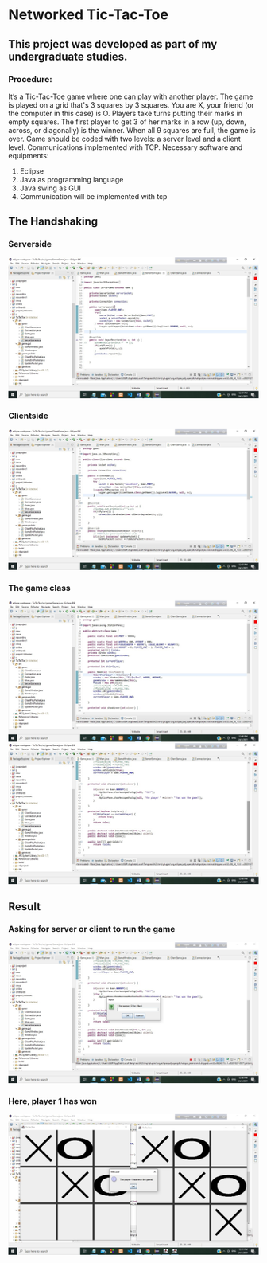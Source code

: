 <h1> Networked Tic-Tac-Toe </h1>


<h2>This project was developed as part of my undergraduate studies.</h2>
<h3> Procedure: </h3>
<p>It’s a Tic-Tac-Toe game where one can play with another player. The game is played on a grid that's 3 squares by 3 squares. You are X, your friend (or the computer in this case) is O. Players take turns putting their marks in empty squares. The first player to get 3 of her marks in a row (up, down, across, or diagonally) is the winner. 
When all 9 squares are full, the game is over. Game should be coded with two 
levels: a server level and a client level. Communications implemented with TCP. 
Necessary software and equipments: </p>
<ol>
<li> Eclipse </li>
<li> Java as programming language </li>
<li> Java swing as GUI </li>
<li> Communication will be implemented with tcp </li>
</ol>

<h2>The Handshaking</h2>
<h3>Serverside</h3>
<img src="report-img/1.jpg">

<h3>Clientside</h3>
<img src="report-img/2.jpg">

<h3>The game class</h3>
<img src="report-img/the-game-class-1.jpg">
<img src="report-img/the-game-class-2.jpg">

<h2>Result</h2>
<h3>Asking for server or client to run the game</h3>
<img src="report-img/run-1.jpg">

<h3>Here, player 1 has won</h3>
<img src="report-img/run-2.jpg">

